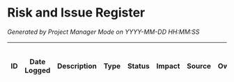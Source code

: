 # Risk and Issue Register
*Generated by Project Manager Mode on YYYY-MM-DD HH:MM:SS*

| ID    | Date Logged | Description                                  | Type | Status | Impact | Source | Owner           | Notes / Mitigation / Resolution Plan |
|-------|-------------|----------------------------------------------|------|--------|--------|--------|-----------------|--------------------------------------|
<!-- No entries yet. New entries will be added above this line or by replacing this line if it's the only content. -->